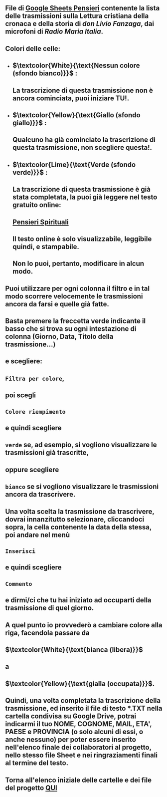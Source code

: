 
## File di **[Google Sheets Pensieri](https://docs.google.com/spreadsheets/d/18VII4OIte7B5_PQrYK9lYfO061YqU9I2PD_zum2Z37E/edit?usp=sharing)** contenente la lista delle **trasmissioni sulla Lettura cristiana della cronaca e della storia** di *don Livio Fanzaga*, dai microfoni di *Radio Maria Italia*. ##
## Colori delle celle: ##

- ## $\textcolor{White}{\text{Nessun colore (sfondo bianco)}}$ : ##
  ## La trascrizione di questa trasmissione non è ancora cominciata, puoi iniziare **TU!**. ##
- ## $\textcolor{Yellow}{\text{Giallo (sfondo giallo)}}$ : ##
  ## Qualcuno ha già cominciato la trascrizione di questa trasmissione, **non scegliere questa!**. ##
- ## $\textcolor{Lime}{\text{Verde (sfondo verde)}}$ : ##
  ## La trascrizione di questa trasmissione è già stata completata, la puoi già leggere nel testo gratuito online: ##
  ## [Pensieri Spirituali](https://docs.google.com/document/d/1f79y3bqPjzCxjQToyCH-L5Hn7pKRYA4mrWPsDk5wLSk/edit?usp=sharing) ##
  ## Il testo online è solo visualizzabile, leggibile quindi, e stampabile. ##
  ## Non lo puoi, pertanto, modificare in alcun modo. ##

## Puoi utilizzare per ogni colonna il filtro e in tal modo scorrere velocemente le trasmissioni ancora da farsi e quelle già fatte. ##
## Basta premere la freccetta verde indicante il basso che si trova su ogni intestazione di colonna (Giorno, Data, Titolo della trasmissione...) ##
## e scegliere: ##
## `Filtra per colore`, ##
## poi scegli ##
## `Colore riempimento` ##
## e quindi scegliere ##
## `verde` se, ad esempio, si vogliono visualizzare le trasmissioni già trascritte, ##
## oppure scegliere ##
## `bianco` se si vogliono visualizzare le trasmissioni ancora da trascrivere. ##
## Una volta scelta la trasmissione da trascrivere, dovrai innanzitutto selezionare, cliccandoci sopra, la cella contenente la data della stessa, poi andare nel menù ##
## `Inserisci` ##
## e quindi scegliere ##
## `Commento` ##
## e dirmi/ci che tu hai iniziato ad occuparti della trasmissione di quel giorno. ##
## A quel punto io provvederò a cambiare colore alla riga, facendola passare da ##
## $\textcolor{White}{\text{bianca (libera)}}$ ##
## a ##
## $\textcolor{Yellow}{\text{gialla (occupata)}}$. ## 

## Quindi, una volta completata la trascrizione della trasmissione, ed inserito il file di testo \*.TXT nella cartella condivisa su Google Drive, potrai indicarmi il tuo NOME, COGNOME, MAIL, ETA', PAESE e PROVINCIA (o solo alcuni di essi, o anche nessuno) per poter essere inserito nell'elenco finale dei collaboratori al progetto, nello stesso file Sheet e nei ringraziamenti finali al termine del testo. ##

## ##
## ##

## Torna all'elenco iniziale delle cartelle e dei file del progetto [QUI](https://github.com/EmanueleTinari/Pensieri) ##
